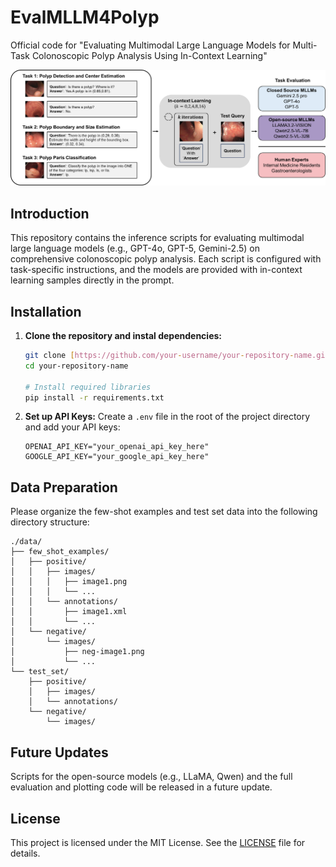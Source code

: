 # EvalMLLM4Polyp
Official code for "Evaluating Multimodal Large Language Models for Multi-Task Colonoscopic Polyp Analysis Using In-Context Learning"

![Graphical Abstract](abs/fig.png)

## Introduction

This repository contains the inference scripts for evaluating multimodal large language models (e.g., GPT-4o, GPT-5, Gemini-2.5) on comprehensive colonoscopic polyp analysis. Each script is configured with task-specific instructions, and the models are provided with in-context learning samples directly in the prompt.

## Installation

1.  **Clone the repository and instal dependencies:**
    ```bash
    git clone [https://github.com/your-username/your-repository-name.git](https://github.com/your-username/your-repository-name.git)
    cd your-repository-name

    # Install required libraries  
    pip install -r requirements.txt
    ```
2.  **Set up API Keys:**
    Create a `.env` file in the root of the project directory and add your API keys:
    ```
    OPENAI_API_KEY="your_openai_api_key_here"
    GOOGLE_API_KEY="your_google_api_key_here"
    ```

## Data Preparation

Please organize the few-shot examples and test set data into the following directory structure:

```
./data/
├── few_shot_examples/
│   ├── positive/
│   │   ├── images/
│   │   │   ├── image1.png
│   │   │   └── ...
│   │   └── annotations/
│   │       ├── image1.xml
│   │       └── ...
│   └── negative/
│       └── images/
│           ├── neg-image1.png
│           └── ...
└── test_set/
    ├── positive/
    │   ├── images/
    │   └── annotations/
    └── negative/
        └── images/
```

## Future Updates

Scripts for the open-source models (e.g., LLaMA, Qwen) and the full evaluation and plotting code will be released in a future update.

## License

This project is licensed under the MIT License. See the [LICENSE](LICENSE) file for details.
